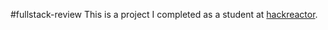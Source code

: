 #fullstack-review
This is a project I completed as a student at [hackreactor](http://hackreactor.com).
